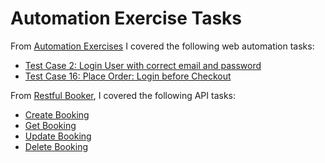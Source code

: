 # Automation Exercise Tasks

From [Automation Exercises](https://automationexercise.com/test_cases) I covered the following web automation tasks:

- [Test Case 2: Login User with correct email and password](https://automationexercise.com/test_cases)
- [Test Case 16: Place Order: Login before Checkout](https://automationexercise.com/test_cases)

From [Restful Booker](https://restful-booker.herokuapp.com/apidoc/index.html), I covered the following API tasks:

- [Create Booking](https://restful-booker.herokuapp.com/apidoc/index.html#api-Booking-CreateBooking)
- [Get Booking](https://restful-booker.herokuapp.com/apidoc/index.html#api-Booking-GetBooking)
- [Update Booking](https://restful-booker.herokuapp.com/apidoc/index.html#api-Booking-UpdateBooking)
- [Delete Booking](https://restful-booker.herokuapp.com/apidoc/index.html#api-Booking-DeleteBooking)
